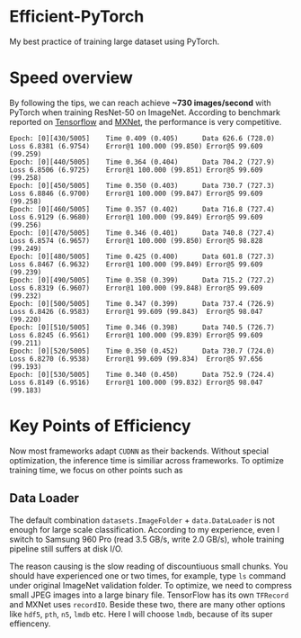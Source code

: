 # Efficient-PyTorch
My best practice of training large dataset using PyTorch.

# Speed overview
By following the tips, we can reach achieve **~730 images/second** with PyTorch when training ResNet-50 on ImageNet. According to benchmark reported on [Tensorflow](https://www.tensorflow.org/performance/benchmarks) and [MXNet](https://github.com/apache/incubator-mxnet/tree/master/example/image-classification), the performance is very competitive.

```
Epoch: [0][430/5005]    Time 0.409 (0.405)      Data 626.6 (728.0)      Loss 6.8381 (6.9754)    Error@1 100.000 (99.850) Error@5 99.609 (99.259)
Epoch: [0][440/5005]    Time 0.364 (0.404)      Data 704.2 (727.9)      Loss 6.8506 (6.9725)    Error@1 100.000 (99.851) Error@5 99.609 (99.258)
Epoch: [0][450/5005]    Time 0.350 (0.403)      Data 730.7 (727.3)      Loss 6.8846 (6.9700)    Error@1 100.000 (99.847) Error@5 99.609 (99.258)
Epoch: [0][460/5005]    Time 0.357 (0.402)      Data 716.8 (727.4)      Loss 6.9129 (6.9680)    Error@1 100.000 (99.849) Error@5 99.609 (99.256)
Epoch: [0][470/5005]    Time 0.346 (0.401)      Data 740.8 (727.4)      Loss 6.8574 (6.9657)    Error@1 100.000 (99.850) Error@5 98.828 (99.249)
Epoch: [0][480/5005]    Time 0.425 (0.400)      Data 601.8 (727.3)      Loss 6.8467 (6.9632)    Error@1 100.000 (99.849) Error@5 99.609 (99.239)
Epoch: [0][490/5005]    Time 0.358 (0.399)      Data 715.2 (727.2)      Loss 6.8319 (6.9607)    Error@1 100.000 (99.848) Error@5 99.609 (99.232)
Epoch: [0][500/5005]    Time 0.347 (0.399)      Data 737.4 (726.9)      Loss 6.8426 (6.9583)    Error@1 99.609 (99.843)  Error@5 98.047 (99.220)
Epoch: [0][510/5005]    Time 0.346 (0.398)      Data 740.5 (726.7)      Loss 6.8245 (6.9561)    Error@1 100.000 (99.839) Error@5 99.609 (99.211)
Epoch: [0][520/5005]    Time 0.350 (0.452)      Data 730.7 (724.0)      Loss 6.8270 (6.9538)    Error@1 99.609 (99.834)  Error@5 97.656 (99.193)
Epoch: [0][530/5005]    Time 0.340 (0.450)      Data 752.9 (724.4)      Loss 6.8149 (6.9516)    Error@1 100.000 (99.832) Error@5 98.047 (99.183)
```

# Key Points of Efficiency 
Now most frameworks adapt `CUDNN` as their backends. Without special optimization, the inference time is similiar across frameworks. To optimize training time, we focus on other points such as 

## Data Loader
The default combination `datasets.ImageFolder` + `data.DataLoader` is not enough for large scale classification. According to my experience, even I switch to Samsung 960 Pro (read 3.5 GB/s, write 2.0 GB/s), whole training pipeline still suffers at disk I/O.

The reason causing is the slow reading of discountiuous small chunks. You should have experienced one or two times, for example, type `ls` command under original ImageNet validation folder. To optimize, we need to compress small JPEG images into a large binary file. TensorFlow has its own `TFRecord` and MXNet uses `recordIO`. Beside these two, there are many other options like `hdf5`, `pth`, `n5`, `lmdb` etc. Here I will choose `lmdb`, because of its super effienceny. 


